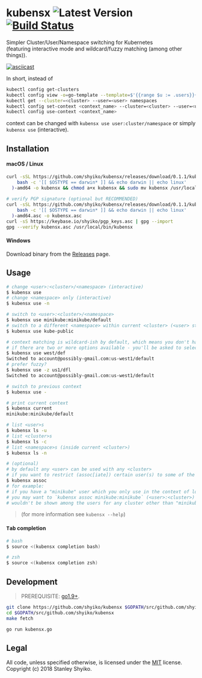 # kubensx ![Latest Version](https://img.shields.io/badge/latest-0.1.1-blue.svg) [![Build Status](https://travis-ci.org/shyiko/kubensx.svg?branch=master)](https://travis-ci.org/shyiko/kubensx)

Simpler Cluster/User/Namespace switching for Kubernetes  
(featuring interactive mode and wildcard/fuzzy matching (among other things)).

[![asciicast](https://asciinema.org/a/wtn1L6Tq4wavQcKbIn45lDiLe.png)](https://asciinema.org/a/wtn1L6Tq4wavQcKbIn45lDiLe)  

In short, instead of
```sh
kubectl config get-clusters
kubectl config view -o=go-template --template=$'{{range $u := .users}}{{$u.name}}\n{{end}}'
kubectl get --cluster=<cluster> --user=<user> namespaces
kubectl config set-context <context_name> --cluster=<cluster> --user=<user> --namespace=<namespace>
kubectl config use-context <context_name>
```
context can be changed with `kubensx use user:cluster/namespace` or simply `kubensx use` (interactive).

## Installation

#### macOS / Linux

```sh
curl -sSL https://github.com/shyiko/kubensx/releases/download/0.1.1/kubensx-0.1.1-$(
    bash -c '[[ $OSTYPE == darwin* ]] && echo darwin || echo linux'
  )-amd64 -o kubensx && chmod a+x kubensx && sudo mv kubensx /usr/local/bin/
    
# verify PGP signature (optional but RECOMMENDED)
curl -sSL https://github.com/shyiko/kubensx/releases/download/0.1.1/kubensx-0.1.1-$(
    bash -c '[[ $OSTYPE == darwin* ]] && echo darwin || echo linux'
  )-amd64.asc -o kubensx.asc
curl -sS https://keybase.io/shyiko/pgp_keys.asc | gpg --import
gpg --verify kubensx.asc /usr/local/bin/kubensx
```  

#### Windows

Download binary from the [Releases](https://github.com/shyiko/kubensx/releases) page.

## Usage

```sh
# change <user>:<cluster>/<namespace> (interactive)
$ kubensx use
# change <namespace> only (interactive)
$ kubensx use -n

# switch to <user>:<cluster>/<namespace> 
$ kubensx use minikube:minikube/default
# switch to a different <namespace> within current <cluster> (<user> stays the same)
$ kubensx use kube-public

# context matching is wildcard-ish by default, which means you don't have to type the whole thing
# if there are two or more options available - you'll be asked to select one
$ kubensx use west/def
Switched to account@possibly-gmail.com:us-west1/default
# prefer fuzzy?
$ kubensx use -z us1/dfl
Switched to account@possibly-gmail.com:us-west1/default

# switch to previous context
$ kubensx use -

# print current context
$ kubensx current
minikube:minikube/default

# list <user>s
$ kubensx ls -u
# list <cluster>s
$ kubensx ls -c
# list <namespace>s (inside current <cluster>)
$ kubensx ls -n

# (optional)
# by default any <user> can be used with any <cluster>
# if you want to restrict (assoc[iate]) certain user(s) to some of the clusters use 
$ kubensx assoc
# for example: 
# if you have a "minikube" user which you only use in the context of local "minikube" cluster, 
# you may want to `kubensx assoc minikube:minikube` (<user>:<cluster>) so that "minikube" 
# wouldn't be shown among the users for any cluster other than "minikube" (when `kubesec use`ing) 
```

> (for more information see `kubensx --help`)

#### <kbd>Tab</kbd> completion

```sh
# bash
$ source <(kubensx completion bash)

# zsh
$ source <(kubensx completion zsh)
```

## Development

> PREREQUISITE: [go1.9+](https://golang.org/dl/).

```sh
git clone https://github.com/shyiko/kubensx $GOPATH/src/github.com/shyiko/kubensx
cd $GOPATH/src/github.com/shyiko/kubensx
make fetch

go run kubensx.go
```

## Legal

All code, unless specified otherwise, is licensed under the [MIT](https://opensource.org/licenses/MIT) license.  
Copyright (c) 2018 Stanley Shyiko.
